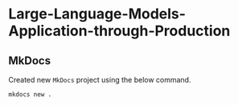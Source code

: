 # Large-Language-Models-Application-through-Production

## MkDocs
Created new `MkDocs` project using the below command.
```shell
mkdocs new .
```